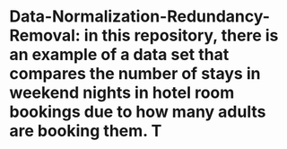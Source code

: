 # Data-Normalization-Redundancy-Removal: in this repository, there is an example of a data set that compares the number of stays in weekend nights in hotel room bookings due to how many adults are booking them. T

